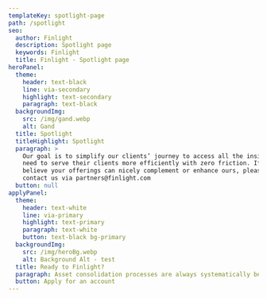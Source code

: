 ```yaml
---
templateKey: spotlight-page
path: /spotlight
seo:
  author: Finlight
  description: Spotlight page
  keywords: Finlight
  title: Finlight - Spotlight page
heroPanel:
  theme:
    header: text-black
    line: via-secondary
    highlight: text-secondary
    paragraph: text-black
  backgroundImg:
    src: /img/gand.webp
    alt: Gand
  title: Spotlight
  titleHighlight: Spotlight
  paragraph: >
    Our goal is to simplify our clients’ journey to access all the insights they
    need to serve their clients more efficiently with zero friction. If you
    believe your offerings can nicely complement or enhance ours, please do
    contact us via partners@finlight.com
  button: null
applyPanel:
  theme:
    header: text-white
    line: via-primary
    highlight: text-primary
    paragraph: text-white
    button: text-black bg-primary
  backgroundImg:
    src: /img/heroBg.webp
    alt: Background Alt - test
  title: Ready to Finlight?
  paragraph: Asset consolidation processes are always systematically better with Finlight.
  button: Apply for an account
---
```

